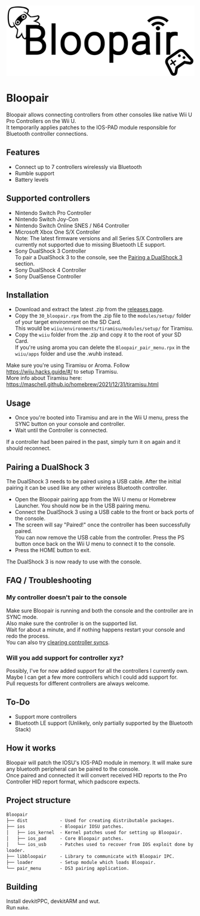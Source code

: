 ![Banner](Bloopair.png?raw=true)
# Bloopair
Bloopair allows connecting controllers from other consoles like native Wii U Pro Controllers on the Wii U.  
It temporarily applies patches to the IOS-PAD module responsible for Bluetooth controller connections.

## Features
- Connect up to 7 controllers wirelessly via Bluetooth
- Rumble support
- Battery levels

## Supported controllers
- Nintendo Switch Pro Controller
- Nintendo Switch Joy-Con
- Nintendo Switch Online SNES / N64 Controller
- Microsoft Xbox One S/X Controller  
Note: The latest firmware versions and all Series S/X Controllers are currently not supported due to missing Bluetooth LE support.
- Sony DualShock 3 Controller  
To pair a DualShock 3 to the console, see the [Pairing a DualShock 3](#pairing-a-dualshock-3) section.
- Sony DualShock 4 Controller
- Sony DualSense Controller

## Installation
- Download and extract the latest .zip from the [releases page](https://github.com/GaryOderNichts/Bloopair/releases).
- Copy the `30_bloopair.rpx` from the .zip file to the `modules/setup/` folder of your target environment on the SD Card.  
  This would be `wiiu/environments/tiramisu/modules/setup/` for Tiramisu.
- Copy the `wiiu` folder from the .zip and copy it to the root of your SD Card.  
  If you're using aroma you can delete the `Bloopair_pair_menu.rpx` in the `wiiu/apps` folder and use the .wuhb instead.

Make sure you're using Tiramisu or Aroma. Follow https://wiiu.hacks.guide/#/ to setup Tiramisu.  
More info about Tiramisu here: https://maschell.github.io/homebrew/2021/12/31/tiramisu.html

## Usage
- Once you're booted into Tiramisu and are in the Wii U menu, press the SYNC button on your console and controller.
- Wait until the Controller is connected.

If a controller had been paired in the past, simply turn it on again and it should reconnect.

## Pairing a DualShock 3
The DualShock 3 needs to be paired using a USB cable. After the initial pairing it can be used like any other wireless Bluetooth controller.  
- Open the Bloopair pairing app from the Wii U menu or Homebrew Launcher. You should now be in the USB pairing menu.
- Connect the DualShock 3 using a USB cable to the front or back ports of the console.
- The screen will say "Paired!" once the controller has been successfully paired.  
You can now remove the USB cable from the controller. Press the PS button once back on the Wii U menu to connect it to the console.
- Press the HOME button to exit.

The DualShock 3 is now ready to use with the console.

## FAQ / Troubleshooting

### My controller doesn't pair to the console
Make sure Bloopair is running and both the console and the controller are in SYNC mode.  
Also make sure the controller is on the supported list.  
Wait for about a minute, and if nothing happens restart your console and redo the process.  
You can also try [clearing controller syncs](https://en-americas-support.nintendo.com/app/answers/detail/a_id/1705/~/how-to-clear-all-syncs).

### Will you add support for controller xyz?
Possibly, I've for now added support for all the controllers I currently own. Maybe I can get a few more controllers which I could add support for.  
Pull requests for different controllers are always welcome.

## To-Do
- Support more controllers
- Bluetooth LE support (Unlikely, only partially supported by the Bluetooth Stack)

## How it works
Bloopair will patch the IOSU's IOS-PAD module in memory. It will make sure any bluetooth peripheral can be paired to the console.  
Once paired and connected it will convert received HID reports to the Pro Controller HID report format, which padscore expects.

## Project structure
```
Bloopair
├── dist            - Used for creating distributable packages.
├── ios             - Bloopair IOSU patches.
│   ├── ios_kernel  - Kernel patches used for setting up Bloopair.
│   ├── ios_pad     - Core Bloopair patches.
│   └── ios_usb     - Patches used to recover from IOS exploit done by loader.
├── libbloopair     - Library to communicate with Bloopair IPC.
├── loader          - Setup module which loads Bloopair.
└── pair_menu       - DS3 pairing application.
```

## Building
Install devkitPPC, devkitARM and wut.  
Run `make`.
